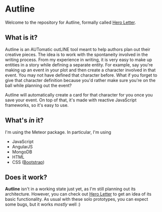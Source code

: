 # Autline

Welcome to the repository for Autline, formally called [Hero Letter](https://github.com/LAG1996/HeroLetter).

## What is it?

Autline is an AUTomatic outLINE tool meant to help authors plan out their creative pieces. The idea is to work with the spontaneity
involved in the writing process. From my experience in writing, it is very easy to make up entities in a story while defining a
separate entity. For example, say you're making up an event in your plot and then create a character involved in that event. You
may not have defined that character before. What if you forget to give that character definition because you'd rather make sure
you're on the ball while planning out the event?

Autline will automatically create a card for that character for you once you save your event. On top of that, it's made with
reactive JavaScript frameworks, so it's easy to use.

## What's *in* it?

I'm using the Meteor package. In particular, I'm using

- JavaScript
- AngularJS
- MongoDB
- HTML
- CSS ([Bootstrap](https://getbootstrap.com/))

## Does it work?

**Autline** isn't in a working state just yet, as I'm still planning out its architecture. However, you can check out 
[Hero Letter](https://heroletter.herokuapp.com/views/story_editor.html#) to get an idea of its basic functionality. As usual
with these solo prototypes, you can expect some bugs, but it works *mostly* well :)
